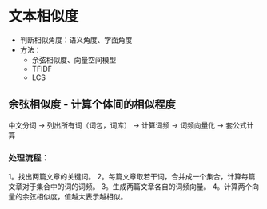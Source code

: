 # 文本相似度
- 判断相似角度：语义角度、字面角度
- 方法：
    * 余弦相似度、向量空间模型
    * TFIDF
    * LCS
## 余弦相似度 - 计算个体间的相似程度
中文分词 -> 列出所有词（词包，词库） -> 计算词频 -> 词频向量化 -> 套公式计算
### 处理流程：
1。找出两篇文章的关键词。
2。每篇文章取若干词，合并成一个集合，计算每篇文章对于集合中的词的词频。
3。生成两篇文章各自的词频向量。
4。计算两个向量的余弦相似度，值越大表示越相似。


